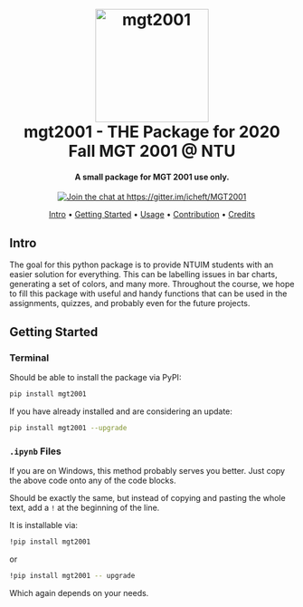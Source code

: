 <h1 align="center">
  <br>
  <a href="https://pypi.org/project/mgt2001/"><img src="mgt2001-logo.png" alt="mgt2001" width="200"></a>
  <br>
  mgt2001 - THE Package for 2020 Fall MGT 2001 @ NTU
  <br>
</h1>

<h4 align="center">A small package for MGT 2001 use only.</h4>

<p align="center">
  <a href="https://gitter.im/icheft/MGT2001">
    <img src="https://badges.gitter.im/icheft/MGT2001.svg"
         alt="Join the chat at https://gitter.im/icheft/MGT2001">
  </a>
</p>

<p align="center">
  <a href="#demo">Intro</a> •
  <a href="#getting-started">Getting Started</a> •
  <a href="#how-to-use">Usage</a> •
  <a href="#contribution">Contribution</a> •
  <a href="#credits">Credits</a>
</p>

## Intro
The goal for this python package is to provide NTUIM students with an easier solution for everything. This can be labelling issues in bar charts, generating a set of colors, and many more. Throughout the course, we hope to fill this package with useful and handy functions that can be used in the assignments, quizzes, and probably even for the future projects. 

## Getting Started
### Terminal
Should be able to install the package via PyPI:
```sh
pip install mgt2001
```

If you have already installed and are considering an update:
```sh
pip install mgt2001 --upgrade
```

### `.ipynb` Files
If you are on Windows, this method probably serves you better. Just copy the above code onto any of the code blocks.

Should be exactly the same, but instead of copying and pasting the whole text, add a `!` at the beginning of the line.

It is installable via:
```sh
!pip install mgt2001
```

or 

```sh
!pip install mgt2001 -- upgrade
```

Which again depends on your needs.
